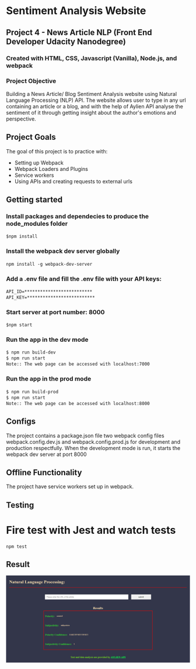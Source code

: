 # Sentiment Analysis Website

## Project 4 - News Article NLP (Front End Developer Udacity Nanodegree)

### Created with HTML, CSS, Javascript (Vanilla), Node.js, and webpack


### Project Objective

Building a News Article/ Blog Sentiment Analysis website using Natural Language Processing (NLP) API. The website allows user to type in any url containing an article or a blog, and with the help of Aylien API analyse the sentiment of it through getting insight about the author's emotions and perspective.

## Project Goals

The goal of this project is to practice with:
- Setting up Webpack
- Webpack Loaders and Plugins
- Service workers
- Using APIs and creating requests to external urls


## Getting started

### Install packages and dependecies to produce the node_modules folder
	$npm install

### Install the webpack dev server globally
	npm install -g webpack-dev-server

### Add a .env file and fill the .env file with your API keys:
	API_ID=**************************
	API_KEY=**************************

### Start server at port number: 8000
    $npm start

### Run the app in the dev mode
	$ npm run build-dev
	$ npm run start
	Note:: The web page can be accessed with localhost:7000

### Run the app in the prod mode
	$ npm run build-prod
	$ npm run start
	Note:: The web page can be accessed with localhost:8000


## Configs
The project contains a package.json file two webpack config files webpack.config.dev.js and webpack.config.prod.js for development and production respectfully. When the development mode is run, it starts the webpack dev server at port 8000


## Offline Functionality
The project have service workers set up in webpack.


## Testing

# Fire test with Jest and watch tests
    npm test


## Result
<img src='screenshots/result.png'>


